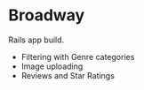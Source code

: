 # Broadway
Rails app build.
 * Filtering with Genre categories
 * Image uploading
 * Reviews and Star Ratings

